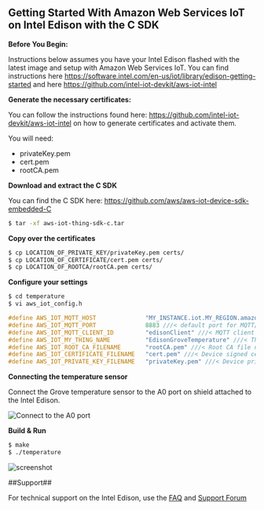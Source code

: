 ## Getting Started With Amazon Web Services IoT on Intel Edison with the C SDK

**Before You Begin:**

Instructions below assumes you have your Intel Edison flashed with the latest image and setup with Amazon Web Services IoT. You can find instructions here https://software.intel.com/en-us/iot/library/edison-getting-started and here https://github.com/intel-iot-devkit/aws-iot-intel

**Generate the necessary certificates:**

You can follow the instructions found here: https://github.com/intel-iot-devkit/aws-iot-intel on how to generate certificates and activate them.

You will need:
* privateKey.pem
* cert.pem
* rootCA.pem

**Download and extract the C SDK**

You can find the C SDK here: https://github.com/aws/aws-iot-device-sdk-embedded-C

``` bash
$ tar -xf aws-iot-thing-sdk-c.tar
``` 

**Copy over the certificates**
``` bash
$ cp LOCATION_OF_PRIVATE_KEY/privateKey.pem certs/
$ cp LOCATION_OF_CERTIFICATE/cert.pem certs/
$ cp LOCATION_OF_ROOTCA/rootCA.pem certs/
``` 

**Configure your settings**
``` bash
$ cd temperature
$ vi aws_iot_config.h
```

```c
#define AWS_IOT_MQTT_HOST              "MY_INSTANCE.iot.MY_REGION.amazonaws.com" ///<Customer Specific Host
#define AWS_IOT_MQTT_PORT              8883 ///< default port for MQTT/S
#define AWS_IOT_MQTT_CLIENT_ID         "edisonClient" ///< MQTT client ID should be unique
#define AWS_IOT_MY_THING_NAME          "EdisonGroveTemperature" ///< Thing Name of the Shadow Thing
#define AWS_IOT_ROOT_CA_FILENAME       "rootCA.pem" ///< Root CA file name                          
#define AWS_IOT_CERTIFICATE_FILENAME   "cert.pem" ///< Device signed certificate file name          
#define AWS_IOT_PRIVATE_KEY_FILENAME   "privateKey.pem" ///< Device private key filename  
```

**Connecting the temperature sensor**

Connect the Grove temperature sensor to the A0 port on shield attached to the Intel Edison.

![Connect to the A0 port](https://camo.githubusercontent.com/978850d4e37ecce82f3e94c18bfb7de16ef8edbd/687474703a2f2f72657873746a6f686e2e636f6d2f77702d636f6e74656e742f75706c6f6164732f323031352f30322f494d475f313239342e6a7067)

**Build & Run**
``` bash
$ make
$ ./temperature
```

![screenshot](screenshot.png)

##Support##

For technical support on the Intel Edison, use the [FAQ](https://software.intel.com/en-us/iot/hardware/edison/support) and [Support Forum](https://communities.intel.com/community/makers/edison/forums/content)













 
